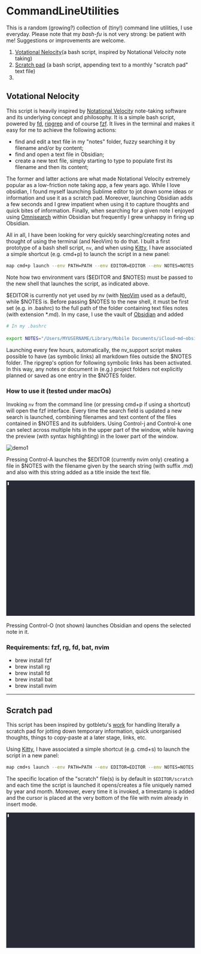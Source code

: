 # CommandLineUtilities

This is a random (growing?) collection of (tiny!) command line utilities, I use everyday. 
Please note that my *bash-fu* is not very strong: be patient with me! Suggestions or improvements are welcome. 

  1. [Votational Nelocity](#votational-nelocity)(a bash script, inspired by Notational Velocity note taking)
  2. [Scratch pad](#scratch-pad) (a bash script, appending text to a monthly "scratch pad" text file)
  3. 

## Votational Nelocity

This script is heavily inspired by [Notational Velocity](https://en.wikipedia.org/wiki/Notational_Velocity) note-taking software and its underlying concept and philosophy. It is a simple bash script, powered by [fd](https://github.com/sharkdp/fd), [ripgrep](https://github.com/BurntSushi/ripgrep) and of course [fzf](https://github.com/junegunn/fzf). It lives in the terminal and makes it easy for me to achieve the following actions:

- find and edit a text file in my "notes" folder, fuzzy searching it by filename and/or by content;
- find and open a text file in Obsidian;
- create a new text file, simply starting to type to populate first its filename and then its content;

The former and latter actions are what made Notational Velocity extremely popular as a low-friction note taking app, a few years ago. While I love obsidian, I found myself launching Sublime editor to jot down some ideas or information and use it as a scratch pad. Moreover, launching Obsidian adds a few seconds and I grew impatient when using it to capture thoughts and quick bites of information. Finally, when searching for a given note I enjoyed using [Omnisearch](https://github.com/scambier/obsidian-omnisearch) within Obsidian but frequently I grew unhappy in firing up Obsidian.

All in all, I have been looking for very quickly searching/creating notes and thought of using the terminal (and NeoVim) to do that. I built a first prototype of a bash shell script, `nv`, and when using [Kitty](https://sw.kovidgoyal.net/kitty/), I have associated a simple shortcut (e.g. cmd+p) to launch the script in a new panel:

```bash
map cmd+p launch --env PATH=PATH --env EDITOR=EDITOR --env NOTES=NOTES /opt/homebrew/bin/bash -lc path/to/nv
```

Note how two environment vars ($EDITOR and $NOTES) must be passed to the new shell that launches the script, as indicated above.

$EDITOR is currently not yet used by nv (with [NeoVim](https://neovim.io) used as a default), while $NOTES is. Before passing $NOTES to the new shell, it must be first set (e.g. in .bashrc) to the full path of the folder containing text files notes (with extension *.md). In my case, I use the vault of [Obsidian](https://obsidian.md) and added

```bash
# In my .bashrc

export NOTES="/Users/MYUSERNAME/Library/Mobile Documents/iCloud~md~obsidian/Documents/notes"
```

Launching every few hours, automatically, the nv_support script makes possible to have (as symbolic links) all markdown files outside the $NOTES folder. The ripgrep's option for following symbolic links has been activated.
In this way, any notes or document in (e.g.) project folders not explicitly planned or saved as one entry in the $NOTES folder.

### How to use it (tested under macOs)

Invoking `nv` from the command line (or pressing cmd+p if using a shortcut) will open the fzf interface. Every time the search field is updated a new search is launched, combining filenames and text content of the files contained in $NOTES and its subfolders. Using Control-j and Control-k one can select across multiple hits in the upper part of the window, while having the preview (with syntax highlighting) in the lower part of the window.

![demo1](img/demo1.gif)

Pressing Control-A launches the $EDITOR (currently nvim only) creating a file in $NOTES with the filename given by the search string (with suffix .md) and also with this string added as a title inside the text file.

![demo2](img/demo2.gif)

Pressing Control-O (not shown) launches Obsidian and opens the selected note in it.


### Requirements: fzf, rg, fd, bat, nvim

- brew install fzf
- brew install rg
- brew install fd
- brew install bat
- brew install nvim

---------------

## Scratch pad

This script has been inspired by gotbletu's [work](https://github.com/gotbletu/fzf-nova/blob/main/_notekami%2C--.notes.cheatsheet.snippets.manager) for handling literally a scratch pad for jotting down temporary information, quick unorganised thoughts, things to copy-paste at a later stage, links, etc. 

Using [Kitty](https://sw.kovidgoyal.net/kitty/), I have associated a simple shortcut (e.g. cmd+s) to launch the script in a new panel:

```bash
map cmd+s launch --env PATH=PATH --env EDITOR=EDITOR --env NOTES=NOTES /opt/homebrew/bin/bash -lc ~/.bin/scratch
```

The specific location of the "scratch" file(s) is by default in `$EDITOR/scratch` and each time the script is launched it opens/creates a file uniquely named by year and month. Moreover, every time it is invoked, a timestamp is added and the cursor is placed at the very bottom of the file with nvim already in insert mode. 

![demo3](img/demo3.gif)

